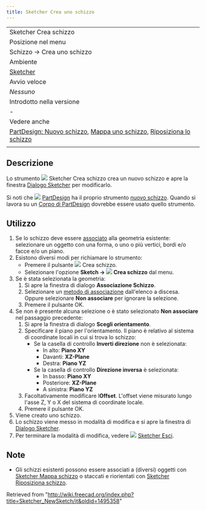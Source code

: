 ```yaml
---
title: Sketcher Crea uno schizzo
---
```

|  |
| --- |
| Sketcher Crea schizzo |
| Posizione nel menu |
| Schizzo → Crea uno schizzo |
| Ambiente |
| [Sketcher](/Sketcher_Workbench/it "Sketcher Workbench/it") |
| Avvio veloce |
| *Nessuno* |
| Introdotto nella versione |
| - |
| Vedere anche |
| [PartDesign: Nuovo schizzo](/PartDesign_NewSketch/it "PartDesign NewSketch/it"), [Mappa uno schizzo](/Sketcher_MapSketch/it "Sketcher MapSketch/it"), [Riposiziona lo schizzo](/Sketcher_ReorientSketch/it "Sketcher ReorientSketch/it") |
|  |

## Descrizione

Lo strumento ![](/images/Sketcher_NewSketch.svg) Sketcher Crea schizzo crea un nuovo schizzo e apre la finestra [Dialogo Sketcher](/Sketcher_Dialog/it "Sketcher Dialog/it") per modificarlo.

Si noti che ![](/images/Workbench_PartDesign.svg) [PartDesign](/PartDesign_Workbench/it "PartDesign Workbench/it") ha il proprio strumento [nuovo schizzo](/PartDesign_NewSketch/it "PartDesign NewSketch/it"). Quando si lavora su un [Corpo di PartDesign](/PartDesign_Body/it "PartDesign Body/it") dovrebbe essere usato quello strumento.

## Utilizzo

1. Se lo schizzo deve essere [associato](/Part_EditAttachment/it "Part EditAttachment/it") alla geometria esistente: selezionare un oggetto con una forma, o uno o più vertici, bordi e/o facce e/o un piano.
2. Esistono diversi modi per richiamare lo strumento:
   * Premere il pulsante ![](/images/Sketcher_NewSketch.svg) Crea schizzo.
   * Selezionare l'opzione **Sketch → ![](/images/Sketcher_NewSketch.svg) Crea schizzo** dal menu.
3. Se è stata selezionata la geometria:
   1. Si apre la finestra di dialogo **Associazione Schizzo**.
   2. Selezionare un [metodo di associazione](/Part_EditAttachment/it#Attachment_modes "Part EditAttachment/it") dall'elenco a discesa. Oppure selezionare **Non associare** per ignorare la selezione.
   3. Premere il pulsante OK.
4. Se non è presente alcuna selezione o è stato selezionato **Non associare** nel passaggio precedente:
   1. Si apre la finestra di dialogo **Scegli orientamento**.
   2. Specificare il piano per l'orientamento. Il piano è relativo al sistema di coordinate locali in cui si trova lo schizzo:
      * Se la casella di controllo **Inverti direzione** non è selezionata:
        + In alto: **Piano XY**
        + Davanti: **XZ-Plane**
        + Destra: **Piano YZ**
      * Se la casella di controllo **Direzione inversa** è selezionata:
        + In basso: **Piano XY**
        + Posteriore: **XZ-Plane**
        + A sinistra: **Piano YZ**
   3. Facoltativamente modificare l**Offset**. L'offset viene misurato lungo l'asse Z, Y o X del sistema di coordinate locale.
   4. Premere il pulsante OK.
5. Viene creato uno schizzo.
6. Lo schizzo viene messo in modalità di modifica e si apre la finestra di [Dialogo Sketcher](/Sketcher_Dialog "Sketcher Dialog").
7. Per terminare la modalità di modifica, vedere ![](/images/Sketcher_LeaveSketch.svg) [Sketcher Esci](/Sketcher_LeaveSketch/it "Sketcher LeaveSketch/it").

## Note

* Gli schizzi esistenti possono essere associati a (diversi) oggetti con [Sketcher Mappa schizzo](/Sketcher_MapSketch/it "Sketcher MapSketch/it") o staccati e riorientati con [Sketcher Riposiziona schizzo](/Sketcher_ReorientSketch/it "Sketcher ReorientSketch/it").

Retrieved from "<http://wiki.freecad.org/index.php?title=Sketcher_NewSketch/it&oldid=1495358>"